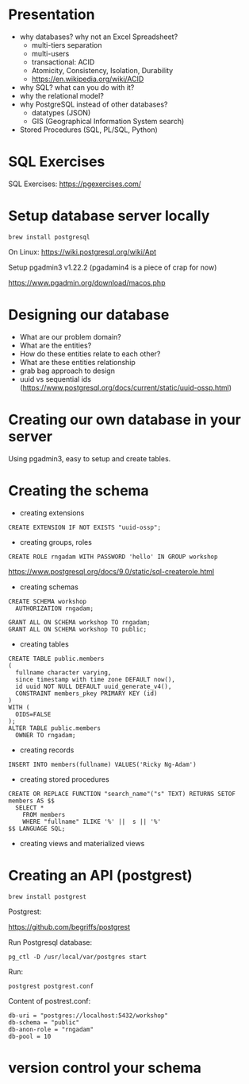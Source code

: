 
# Presentation 

* why databases? why not an Excel Spreadsheet?
  * multi-tiers separation
  * multi-users
  * transactional: ACID
   * Atomicity, Consistency, Isolation, Durability 
   * https://en.wikipedia.org/wiki/ACID
* why SQL? what can you do with it?
* why the relational model?
* why PostgreSQL instead of other databases?
  * datatypes (JSON)
  * GIS (Geographical Information System search)
* Stored Procedures (SQL, PL/SQL, Python)

# SQL Exercises

SQL Exercises: https://pgexercises.com/

# Setup database server locally

```(bash)
brew install postgresql
```

On Linux: https://wiki.postgresql.org/wiki/Apt

Setup pgadmin3 v1.22.2 (pgadamin4 is a piece of crap for now)

https://www.pgadmin.org/download/macos.php

# Designing our database

* What are our problem domain?
* What are the entities?
* How do these entities relate to each other?
* What are these entities relationship
* grab bag approach to design
* uuid vs sequential ids (https://www.postgresql.org/docs/current/static/uuid-ossp.html)

# Creating our own database in your server

Using pgadmin3, easy to setup and create tables.

# Creating the schema

* creating extensions

```(sql)
CREATE EXTENSION IF NOT EXISTS "uuid-ossp";
```

* creating groups, roles

```
CREATE ROLE rngadam WITH PASSWORD 'hello' IN GROUP workshop
```

 https://www.postgresql.org/docs/9.0/static/sql-createrole.html

* creating schemas

```
CREATE SCHEMA workshop
  AUTHORIZATION rngadam;

GRANT ALL ON SCHEMA workshop TO rngadam;
GRANT ALL ON SCHEMA workshop TO public;
```

* creating tables

```
CREATE TABLE public.members
(
  fullname character varying,
  since timestamp with time zone DEFAULT now(),
  id uuid NOT NULL DEFAULT uuid_generate_v4(),
  CONSTRAINT members_pkey PRIMARY KEY (id)
)
WITH (
  OIDS=FALSE
);
ALTER TABLE public.members
  OWNER TO rngadam;
```

* creating records

```(sql)
INSERT INTO members(fullname) VALUES('Ricky Ng-Adam')
```

* creating stored procedures

```(sql)
CREATE OR REPLACE FUNCTION "search_name"("s" TEXT) RETURNS SETOF members AS $$
  SELECT * 
    FROM members 
    WHERE "fullname" ILIKE '%' ||  s || '%'
$$ LANGUAGE SQL;
```

* creating views and materialized views



# Creating an API (postgrest)

```(bash)
brew install postgrest
```

Postgrest:

https://github.com/begriffs/postgrest


Run Postgresql database:

```
pg_ctl -D /usr/local/var/postgres start
```

Run:

```
postgrest postgrest.conf
```

Content of postrest.conf:

```
db-uri = "postgres://localhost:5432/workshop"
db-schema = "public"
db-anon-role = "rngadam"
db-pool = 10
```

# version control your schema

